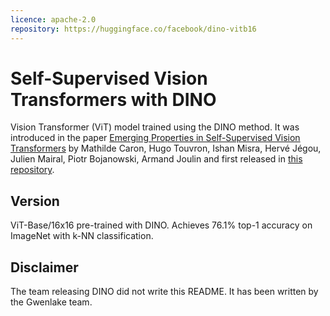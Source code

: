 ```yaml
---
licence: apache-2.0
repository: https://huggingface.co/facebook/dino-vitb16
---
```


# Self-Supervised Vision Transformers with DINO
Vision Transformer (ViT) model trained using the DINO method. It was introduced in the paper [Emerging Properties in Self-Supervised Vision Transformers](https://arxiv.org/abs/2104.14294) by Mathilde Caron, Hugo Touvron, Ishan Misra, Hervé Jégou, Julien Mairal, Piotr Bojanowski, Armand Joulin and first released in [this repository](https://github.com/facebookresearch/dino).

## Version
ViT-Base/16x16 pre-trained with DINO.
Achieves 76.1% top-1 accuracy on ImageNet with k-NN classification.

## Disclaimer
The team releasing DINO did not write this README. It has been written by the Gwenlake team.
